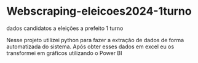 # Webscraping-eleicoes2024-1turno
dados candidatos a eleições a prefeito 1 turno

Nesse projeto utilizei python  para fazer a extração de dados de forma automatizada do sistema. Após obter esses dados em excel eu os transformei em gráficos utilizando o Power BI
